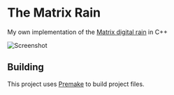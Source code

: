 # The Matrix Rain

My own implementation of the [Matrix digital rain](https://en.wikipedia.org/wiki/Matrix_digital_rain) in C++

![Screenshot](https://github.com/erbuka/matrixrain/blob/master/screenshot.jpg)

## Building

This project uses [Premake](https://premake.github.io/) to build project files.